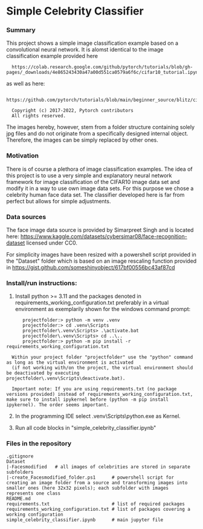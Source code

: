# Simple Celebrity Classifier

### Summary
This project shows a simple image classification example based on a convolutional neural network.
It is alomst identical to the image classification example provided here 

      https://colab.research.google.com/github/pytorch/tutorials/blob/gh-pages/_downloads/4e865243430a47a00d551ca0579a6f6c/cifar10_tutorial.ipynb

as well as here:

      https://github.com/pytorch/tutorials/blob/main/beginner_source/blitz/cifar10_tutorial.py
      
      Copyright (c) 2017-2022, Pytorch contributors
      All rights reserved.
The images hereby, however, stem from a folder structure containing solely jpg files and do not originate from a specifically designed internal object.
Therefore, the images can be simply replaced by other ones.

### Motivation
There is of course a plethora of image classification examples. 
The idea of this project is to use a very simple and explanatory neural network framework for image classification of the CIFAR10 image data set and modify it in a way to use own image data sets.
For this purpose we chose a celebrity human face data set. The classifier developed here is far from perfect but allows for simple adjustments.


### Data sources 
The face image data source is provided by Simarpreet Singh and is located here:
https://www.kaggle.com/datasets/cybersimar08/face-recognition-dataset
licensed under CC0.

For simplicity images have been resized with a powershell script provided in the "Dataset" folder which is based 
on an image rescaling function provided in https://gist.github.com/someshinyobject/617bf00556bc43af87cd


### Install/run instructions:
1. Install python >= 3.11 and the packages denoted in requirements_working_configuration.txt preferably in a virtual environment as exemplarily shown for the windows command prompt:
```
      projectfolder:> python -m venv .venv
      projectfolder:> cd .venv\Scripts
      projectfolder\.venv\Scripts> .\activate.bat
      projectfolder\.venv\Scripts> cd ..\..
      projectfolder:> python -m pip install -r requirements_working_configuration.txt
```
      Within your project folder "projectfolder" use the "python" command as long as the virtual environment is activated
      (if not working with/on the project, the virtual environment should be deactivated by executing projectfolder\.venv\Scripts\deactivate.bat).

      Important note: If you are using requirements.txt (no package versions provided) instead of requirements_working_configuration.txt, make sure to install ipykernel before (python -m pip install ipykernel). The order seems important.

2. In the programming IDE select .venv\Scripts\python.exe as Kernel.

1. Run all code blocks in "simple_celebrity_classifier.ipynb"

### Files in the repository
```
.gitignore
Dataset
|-Facesmodified   # all images of celebrities are stored in separate subfolders
|-create_Facesmodified_folder.ps1      # powershell script for creating an image folder from a source and transforming images into smaller ones (here 32x32 pixels); each subfolder with images represents one class
README.md
requirements.txt                       # list of required packages
requirements_working_configuration.txt # list of packages covering a working configuration
simple_celebrity_classifier.ipynb      # main jupyter file
```
